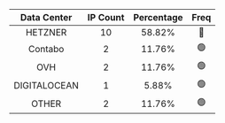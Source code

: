 | Data Center | IP Count | Percentage | Freq |
|:------------:|:--------:|:-----------:|:-----:|
| HETZNER | 10 | 58.82% | 🔴 |
| Contabo | 2 | 11.76% | 🟢 |
| OVH | 2 | 11.76% | 🟢 |
| DIGITALOCEAN | 1 | 5.88% | 🟢 |
| OTHER | 2 | 11.76% | 🟢 |